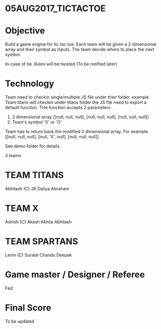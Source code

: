 # 05AUG2017_TICTACTOE

# Objective
Build a game engine for tic tac toe. Each team will be given a 2 dimensional array and their symbol as inputs. The team decide where to place the next symbol.

In-case of tie. Rules will be twisted (To be notified later)


# Technology
Team need to checkin single/multiple JS file under their folder. example
Team titans will checkin under titans folder
the JS file need to export a default function. THe function accepts 2 parameters
1. 2 dimensional array [[null, null, null], [null, null, null], [null, null, null]]
2. Team's symbol 'X' or 'O'

Team has to return back the modified 2 dimensional array. For example
[[null, null, null], [null, 'X', null], [null, null, null]]

See demo folder for details.


3 teams

# TEAM TITANS
Abhilash (C)
JK
Daliya
Abraham

# TEAM X
Ashish (C)
Akash
Akhila
Abhilash

# TEAM SPARTANS
Lenin (C)
Suralal
Chandu
Deepak

# Game master / Designer / Referee
Faiz

# Final Score
To be updated